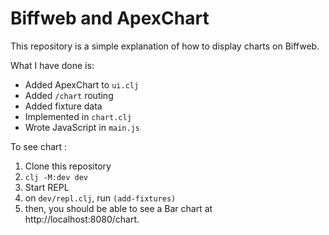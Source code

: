 # Biffweb and ApexChart

This repository is a simple explanation of how to display charts on Biffweb.

What I have done is: 

- Added ApexChart to `ui.clj`
- Added `/chart` routing
- Added fixture data
- Implemented in `chart.clj`
- Wrote JavaScript in `main.js`

To see chart : 
1. Clone this repository 
2. `clj -M:dev dev`
3. Start REPL
4. on `dev/repl.clj`, run `(add-fixtures)`
5. then, you should be able to see a Bar chart at http://localhost:8080/chart.


